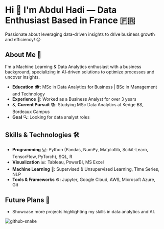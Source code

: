 # Hi 👋 I'm Abdul Hadi — Data Enthusiast Based in France 🇫🇷

Passionate about leveraging data-driven insights to drive business growth and efficiency! 😊

## About Me 🌟

I'm a Machine Learning & Data Analytics enthusiast with a business background, specializing in AI-driven solutions to optimize processes and uncover insights.

- **Education** 🎓: MSc in Data Analytics for Business | BSc in Management and Technology
- **Experience** 💼: Worked as a Business Analyst for over 3 years
- &, **Current Pursuit** 📚: Studying MSc Data Analytics at Kedge BS, Bordeaux Campus
- **Goal** 🔍: Looking for data analyst roles

## Skills & Technologies 🛠️

- **Programming** 💻: Python (Pandas, NumPy, Matplotlib, Scikit-Learn, TensorFlow, PyTorch), SQL, R
- **Visualization** 📊: Tableau, PowerBI, MS Excel
- **Machine Learning** 🤖: Supervised & Unsupervised Learning, Time Series, NLP
- **Tools & Frameworks** ⚙️: Jupyter, Google Cloud, AWS, Microsoft Azure, Git

## Future Plans 🚀

- Showcase more projects highlighting my skills in data analytics and AI.
<!--
# 💻 Tech Stack:
![Python](https://img.shields.io/badge/python-3670A0?style=for-the-badge&logo=python&logoColor=ffdd54) ![MySQL](https://img.shields.io/badge/MySQL-4479A1?style=for-the-badge&logo=mysql&logoColor=white) ![CSS3](https://img.shields.io/badge/css3-%231572B6.svg?style=for-the-badge&logo=css3&logoColor=white) ![HTML5](https://img.shields.io/badge/html5-%23E34F26.svg?style=for-the-badge&logo=html5&logoColor=white)![AWS](https://img.shields.io/badge/AWS-%23FF9900.svg?style=for-the-badge&logo=amazon-aws&logoColor=white) ![Google Cloud](https://img.shields.io/badge/GoogleCloud-%234285F4.svg?style=for-the-badge&logo=google-cloud&logoColor=white)![Adobe Photoshop](https://img.shields.io/badge/adobe%20photoshop-%2331A8FF.svg?style=for-the-badge&logo=adobe%20photoshop&logoColor=white) ![Notion](https://img.shields.io/badge/Notion-%23000000.svg?style=for-the-badge&logo=notion&logoColor=white)
-->
<picture>
  <source media="(prefers-color-scheme: dark)" srcset="https://raw.githubusercontent.com/tobiasmeyhoefer/tobiasmeyhoefer/output/github-snake-dark.svg" />
  <source media="(prefers-color-scheme: light)" srcset="https://raw.githubusercontent.com/tobiasmeyhoefer/tobiasmeyhoefer/output/github-snake.svg" />
  <img alt="github-snake" src="https://raw.githubusercontent.com/tobiasmeyhoefer/tobiasmeyhoefer/output/github-snake.svg" />
</picture>
